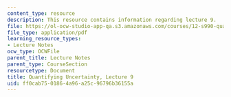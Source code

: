 ```yaml
---
content_type: resource
description: This resource contains information regarding lecture 9.
file: https://ol-ocw-studio-app-qa.s3.amazonaws.com/courses/12-s990-quantifying-uncertainty-fall-2012/ff0cab7501864a96a25c96796b36155a_MIT12_S990F12_lec9.pdf
file_type: application/pdf
learning_resource_types:
- Lecture Notes
ocw_type: OCWFile
parent_title: Lecture Notes
parent_type: CourseSection
resourcetype: Document
title: Quantifying Uncertainty, Lecture 9
uid: ff0cab75-0186-4a96-a25c-96796b36155a
---
```

